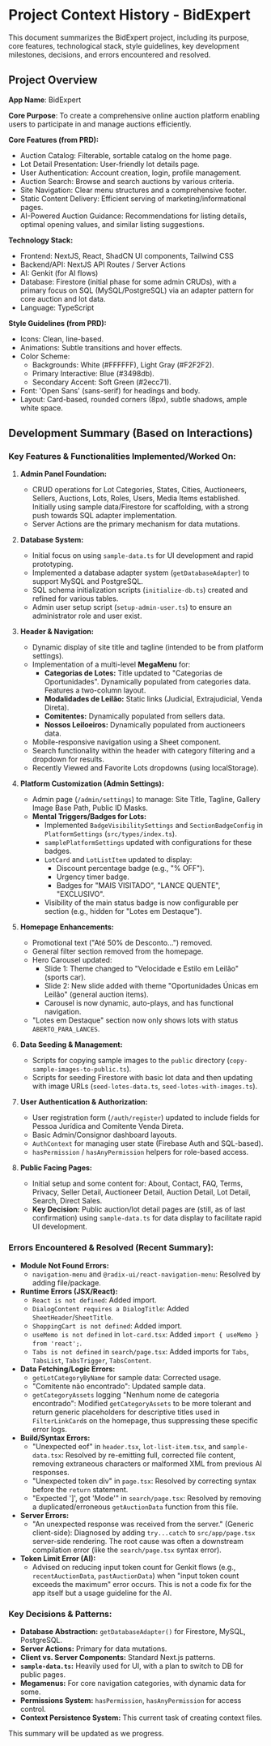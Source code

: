 
# Project Context History - BidExpert

This document summarizes the BidExpert project, including its purpose, core features, technological stack, style guidelines, key development milestones, decisions, and errors encountered and resolved.

## Project Overview

**App Name**: BidExpert

**Core Purpose**: To create a comprehensive online auction platform enabling users to participate in and manage auctions efficiently.

**Core Features (from PRD):**
*   Auction Catalog: Filterable, sortable catalog on the home page.
*   Lot Detail Presentation: User-friendly lot details page.
*   User Authentication: Account creation, login, profile management.
*   Auction Search: Browse and search auctions by various criteria.
*   Site Navigation: Clear menu structures and a comprehensive footer.
*   Static Content Delivery: Efficient serving of marketing/informational pages.
*   AI-Powered Auction Guidance: Recommendations for listing details, optimal opening values, and similar listing suggestions.

**Technology Stack:**
*   Frontend: NextJS, React, ShadCN UI components, Tailwind CSS
*   Backend/API: NextJS API Routes / Server Actions
*   AI: Genkit (for AI flows)
*   Database: Firestore (initial phase for some admin CRUDs), with a primary focus on SQL (MySQL/PostgreSQL) via an adapter pattern for core auction and lot data.
*   Language: TypeScript

**Style Guidelines (from PRD):**
*   Icons: Clean, line-based.
*   Animations: Subtle transitions and hover effects.
*   Color Scheme:
    *   Backgrounds: White (#FFFFFF), Light Gray (#F2F2F2).
    *   Primary Interactive: Blue (#3498db).
    *   Secondary Accent: Soft Green (#2ecc71).
*   Font: 'Open Sans' (sans-serif) for headings and body.
*   Layout: Card-based, rounded corners (8px), subtle shadows, ample white space.

## Development Summary (Based on Interactions)

### Key Features & Functionalities Implemented/Worked On:

1.  **Admin Panel Foundation:**
    *   CRUD operations for Lot Categories, States, Cities, Auctioneers, Sellers, Auctions, Lots, Roles, Users, Media Items established. Initially using sample data/Firestore for scaffolding, with a strong push towards SQL adapter implementation.
    *   Server Actions are the primary mechanism for data mutations.

2.  **Database System:**
    *   Initial focus on using `sample-data.ts` for UI development and rapid prototyping.
    *   Implemented a database adapter system (`getDatabaseAdapter`) to support MySQL and PostgreSQL.
    *   SQL schema initialization scripts (`initialize-db.ts`) created and refined for various tables.
    *   Admin user setup script (`setup-admin-user.ts`) to ensure an administrator role and user exist.

3.  **Header & Navigation:**
    *   Dynamic display of site title and tagline (intended to be from platform settings).
    *   Implementation of a multi-level **MegaMenu** for:
        *   **Categorias de Lotes:** Title updated to "Categorias de Oportunidades". Dynamically populated from categories data. Features a two-column layout.
        *   **Modalidades de Leilão:** Static links (Judicial, Extrajudicial, Venda Direta).
        *   **Comitentes:** Dynamically populated from sellers data.
        *   **Nossos Leiloeiros:** Dynamically populated from auctioneers data.
    *   Mobile-responsive navigation using a Sheet component.
    *   Search functionality within the header with category filtering and a dropdown for results.
    *   Recently Viewed and Favorite Lots dropdowns (using localStorage).

4.  **Platform Customization (Admin Settings):**
    *   Admin page (`/admin/settings`) to manage: Site Title, Tagline, Gallery Image Base Path, Public ID Masks.
    *   **Mental Triggers/Badges for Lots:**
        *   Implemented `BadgeVisibilitySettings` and `SectionBadgeConfig` in `PlatformSettings` (`src/types/index.ts`).
        *   `samplePlatformSettings` updated with configurations for these badges.
        *   `LotCard` and `LotListItem` updated to display:
            *   Discount percentage badge (e.g., "% OFF").
            *   Urgency timer badge.
            *   Badges for "MAIS VISITADO", "LANCE QUENTE", "EXCLUSIVO".
        *   Visibility of the main status badge is now configurable per section (e.g., hidden for "Lotes em Destaque").

5.  **Homepage Enhancements:**
    *   Promotional text ("Até 50% de Desconto...") removed.
    *   General filter section removed from the homepage.
    *   Hero Carousel updated:
        *   Slide 1: Theme changed to "Velocidade e Estilo em Leilão" (sports car).
        *   Slide 2: New slide added with theme "Oportunidades Únicas em Leilão" (general auction items).
        *   Carousel is now dynamic, auto-plays, and has functional navigation.
    *   "Lotes em Destaque" section now only shows lots with status `ABERTO_PARA_LANCES`.

6.  **Data Seeding & Management:**
    *   Scripts for copying sample images to the `public` directory (`copy-sample-images-to-public.ts`).
    *   Scripts for seeding Firestore with basic lot data and then updating with image URLs (`seed-lotes-data.ts`, `seed-lotes-with-images.ts`).

7.  **User Authentication & Authorization:**
    *   User registration form (`/auth/register`) updated to include fields for Pessoa Jurídica and Comitente Venda Direta.
    *   Basic Admin/Consignor dashboard layouts.
    *   `AuthContext` for managing user state (Firebase Auth and SQL-based).
    *   `hasPermission` / `hasAnyPermission` helpers for role-based access.

8.  **Public Facing Pages:**
    *   Initial setup and some content for: About, Contact, FAQ, Terms, Privacy, Seller Detail, Auctioneer Detail, Auction Detail, Lot Detail, Search, Direct Sales.
    *   **Key Decision:** Public auction/lot detail pages are (still, as of last confirmation) using `sample-data.ts` for data display to facilitate rapid UI development.

### Errors Encountered & Resolved (Recent Summary):

*   **Module Not Found Errors:**
    *   `navigation-menu` and `@radix-ui/react-navigation-menu`: Resolved by adding file/package.
*   **Runtime Errors (JSX/React):**
    *   `React is not defined`: Added import.
    *   `DialogContent requires a DialogTitle`: Added `SheetHeader`/`SheetTitle`.
    *   `ShoppingCart is not defined`: Added import.
    *   `useMemo is not defined` in `lot-card.tsx`: Added `import { useMemo } from 'react';`.
    *   `Tabs is not defined` in `search/page.tsx`: Added imports for `Tabs`, `TabsList`, `TabsTrigger`, `TabsContent`.
*   **Data Fetching/Logic Errors:**
    *   `getLotCategoryByName` for sample data: Corrected usage.
    *   "Comitente não encontrado": Updated sample data.
    *   `getCategoryAssets` logging "Nenhum nome de categoria encontrado": Modified `getCategoryAssets` to be more tolerant and return generic placeholders for descriptive titles used in `FilterLinkCard`s on the homepage, thus suppressing these specific error logs.
*   **Build/Syntax Errors:**
    *   "Unexpected eof" in `header.tsx`, `lot-list-item.tsx`, and `sample-data.tsx`: Resolved by re-emitting full, corrected file content, removing extraneous characters or malformed XML from previous AI responses.
    *   "Unexpected token div" in `page.tsx`: Resolved by correcting syntax before the `return` statement.
    *   "Expected ']', got 'Mode'" in `search/page.tsx`: Resolved by removing a duplicated/erroneous `getAuctionData` function from this file.
*   **Server Errors:**
    *   "An unexpected response was received from the server." (Generic client-side): Diagnosed by adding `try...catch` to `src/app/page.tsx` server-side rendering. The root cause was often a downstream compilation error (like the `search/page.tsx` syntax error).
*   **Token Limit Error (AI):**
    *   Advised on reducing input token count for Genkit flows (e.g., `recentAuctionData`, `pastAuctionData`) when "input token count exceeds the maximum" error occurs. This is not a code fix for the app itself but a usage guideline for the AI.

### Key Decisions & Patterns:

*   **Database Abstraction:** `getDatabaseAdapter()` for Firestore, MySQL, PostgreSQL.
*   **Server Actions:** Primary for data mutations.
*   **Client vs. Server Components:** Standard Next.js patterns.
*   **`sample-data.ts`:** Heavily used for UI, with a plan to switch to DB for public pages.
*   **Megamenus:** For core navigation categories, with dynamic data for some.
*   **Permissions System:** `hasPermission`, `hasAnyPermission` for access control.
*   **Context Persistence System:** This current task of creating context files.

This summary will be updated as we progress.

  